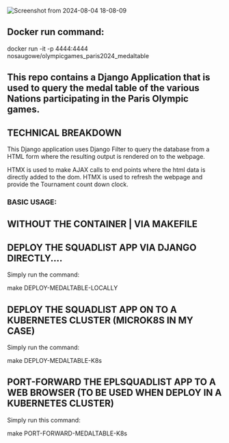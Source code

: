 
![Screenshot from 2024-08-04 18-08-09](https://github.com/user-attachments/assets/c50e5f48-ea0d-4b3f-9064-788f19bc74f2)

## Docker run command:
 docker run -it -p 4444:4444 nosaugowe/olympicgames_paris2024_medaltable

## This repo contains a Django Application that is used to query the medal table of the various Nations participating in the Paris Olympic games.

## TECHNICAL BREAKDOWN

This Django application uses Django Filter to query the database from a HTML form where the resulting output is rendered on to the webpage. 

HTMX is used to make AJAX calls to end points where the html data is directly added to the dom. HTMX is used to refresh the webpage and provide the Tournament count down clock.

### BASIC USAGE:

## WITHOUT THE CONTAINER  | VIA MAKEFILE

## DEPLOY THE SQUADLIST APP VIA DJANGO DIRECTLY....

Simply run the command:

make DEPLOY-MEDALTABLE-LOCALLY

## DEPLOY THE SQUADLIST APP ON TO A KUBERNETES CLUSTER (MICROK8S IN MY CASE)

Simply run the command:

make DEPLOY-MEDALTABLE-K8s


## PORT-FORWARD THE EPLSQUADLIST APP TO A WEB BROWSER (TO BE USED WHEN DEPLOY IN A KUBERNETES CLUSTER)

Simply run this command:

make PORT-FORWARD-MEDALTABLE-K8s
